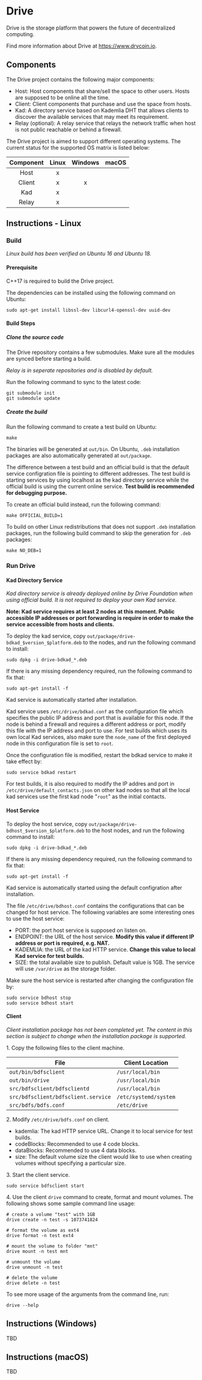 # Drive

Drive is the storage platform that powers the future of decentralized computing.

Find more information about Drive at https://www.drvcoin.io.

## Components

The Drive project contains the following major components:

- Host: Host components that share/sell the space to other users. Hosts are supposed to be online all the time.
- Client: Client components that purchase and use the space from hosts.
- Kad: A directory service based on Kademlia DHT that allows clients to discover the available services that may meet its requirement.
- Relay (optional): A relay service that relays the network traffic when host is not public reachable or behind a firewall.

The Drive project is aimed to support different operating systems. The current status for the supported OS matrix is listed below:

Component | Linux | Windows | macOS
:-------: | :---: | :-----: | :---:
  Host    |   x   |         |      
  Client  |   x   |    x    |      
  Kad     |   x   |         |
  Relay   |   x   |         |

## Instructions - Linux

### Build

*Linux build has been verified on Ubuntu 16 and Ubuntu 18.*

#### Prerequisite

C++17 is required to build the Drive project.

The dependencies can be installed using the following command on Ubuntu:

```
sudo apt-get install libssl-dev libcurl4-openssl-dev uuid-dev 
```

#### Build Steps

##### Clone the source code

The Drive repository contains a few submodules. Make sure all the modules are synced before starting a build.

*Relay is in seperate repositories and is disabled by default.*

Run the following command to sync to the latest code:

```
git submodule init
git submodule update
```

##### Create the build

Run the following command to create a test build on Ubuntu:

```
make
```

The binaries will be generated at `out/bin`. On Ubuntu, `.deb` installation packages are also automatically generated at `out/package`.

The difference between a test build and an official build is that the default service configration file is pointing to different addresses. The test build is starting services by using localhost as the kad directory service while the official build is using the current online service. **Test build is recommended for debugging purpose.**

To create an official build instead, run the following command:

```
make OFFICIAL_BUILD=1
```

To build on other Linux redistributions that does not support `.deb` installation packages, run the following build command to skip the generation for `.deb` packages:

```
make NO_DEB=1
```

### Run Drive

#### Kad Directory Service

*Kad directory service is already deployed online by Drive Foundation when using official build. It is not required to deploy your own Kad service.*

**Note: Kad service requires at least 2 nodes at this moment. Public accessible IP addresses or port forwarding is require in order to make the service accessible from hosts and clients.**

To deploy the kad service, copy `out/package/drive-bdkad_$version_$platform.deb` to the nodes, and run the following command to install:

```
sudo dpkg -i drive-bdkad_*.deb
```

If there is any missing dependency required, run the following command to fix that:

```
sudo apt-get install -f
```

Kad service is automatically started after installation.

Kad service uses `/etc/drive/bdkad.conf` as the configuration file which specifies the public IP address and port that is available for this node. If the node is behind a firewall and requires a different address or port, modify this file with the IP address and port to use. For test builds which uses its own local Kad services, also make sure the `node_name` of the first deployed node in this configuration file is set to `root`.

Once the configuration file is modified, restart the bdkad service to make it take effect by:

```
sudo service bdkad restart
```

For test builds, it is also required to modify the IP addres and port in `/etc/drive/default_contacts.json` on other kad nodes so that all the local kad services use the first kad node "`root`" as the initial contacts.

#### Host Service

To deploy the host service, copy `out/package/drive-bdhost_$version_$platform.deb` to the host nodes, and run the following command to install:

```
sudo dpkg -i drive-bdkad_*.deb
```

If there is any missing dependency required, run the following command to fix that:

```
sudo apt-get install -f
```

Kad service is automatically started using the default configration after installation.

The file `/etc/drive/bdhost.conf` contains the configurations that can be changed for host service. The following variables are some interesting ones to use the host service:

- PORT: the port host service is supposed on listen on.
- ENDPOINT: the URL of the host service. **Modify this value if different IP address or port is required, e.g. NAT.**
- KADEMLIA: the URL of the kad HTTP service. **Change this value to local Kad service for test builds.**
- SIZE: the total available size to publish. Default value is 1GB. The service will use `/var/drive` as the storage folder.

Make sure the host service is restarted after changing the configuration file by:

```
sudo service bdhost stop
sudo service bdhost start
```

#### Client

*Client installation package has not been completed yet. The content in this section is subject to change when the installation package is supported.*

1\. Copy the following files to the client machine.

File                                | Client Location
----------------------------------- | ---------------------
`out/bin/bdfsclient`                | `/usr/local/bin`
`out/bin/drive`                     | `/usr/local/bin`
`src/bdfsclient/bdfsclientd`        | `/usr/local/bin`
`src/bdfsclient/bdfsclient.service` | `/etc/systemd/system`
`src/bdfs/bdfs.conf`                | `/etc/drive`

2\. Modify `/etc/drive/bdfs.conf` on client.

- kademlia: The kad HTTP service URL. Change it to local service for test builds.
- codeBlocks: Recommended to use 4 code blocks.
- dataBlocks: Recommended to use 4 data blocks.
- size: The default volume size the client would like to use when creating volumes without specifying a particular size.

3\. Start the client service.

```
sudo service bdfsclient start
```

4\. Use the client `drive` command to create, format and mount volumes. The following shows some sample command line usage:

```
# create a volume "test" with 1GB
drive create -n test -s 1073741824

# format the volume as ext4
drive format -n test ext4

# mount the volume to folder "mnt"
drive mount -n test mnt

# unmount the volume
drive unmount -n test

# delete the volume
drive delete -n test
```

To see more usage of the arguments from the command line, run:

```
drive --help
```

## Instructions (Windows)

TBD

## Instructions (macOS)

TBD